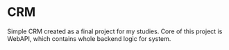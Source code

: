 # CRM
Simple CRM created as a final project for my studies.
Core of this project is WebAPI, which contains whole backend logic for system.
